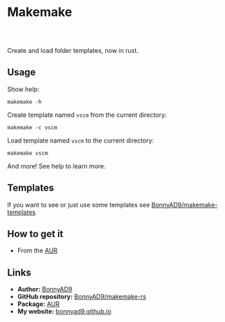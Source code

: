 # Makemake

<div style="width: 100%; height: 30px; overflow: hidden;">
    <svg
        height="100%"
        viewBox="0 0 30 40"
        preserveAspectRatio="xMidYMid meet"
        overflow="visible"
    >
        <pattern
            id="p1"
            viewBox="0 0 30 40"
            height="40" width="30"
            patternUnits="userSpaceOnUse"
        >
            <path
                d="M0,40 L0,10 L15,20 L30,10 L30,40"
                stroke-width="10"
                stroke="#F80"
                fill="transparent"
            />
            <rect width="30" height="40" fill="none" stroke="none" />
        </pattern>
        <rect fill="url(#p1)" x="-1500" y="0" width="3000" height="40" />
    </svg>
</div>

Create and load folder templates, now in rust.

## Usage
Show help:
```
makemake -h
```

Create template named `vscm` from the current directory:
```
makemake -c vscm
```

Load template named `vscm` to the current directory:
```
makemake vscm
```

And more! See help to learn more.

## Templates
If you want to see or just use some templates see
[BonnyAD9/makemake-templates](https://github.com/BonnyAD9/makemake-templates)

## How to get it
- From the [AUR](https://aur.archlinux.org/packages/makemake)

## Links
- **Author:** [BonnyAD9](https://github.com/BonnyAD9)
- **GitHub repository:** [BonnyAD9/makemake-rs](https://github.com/BonnyAD9/makemake-rs)
- **Package:** [AUR](https://aur.archlinux.org/packages/makemake)
- **My website:** [bonnyad9.github.io](https://bonnyad9.github.io/)
